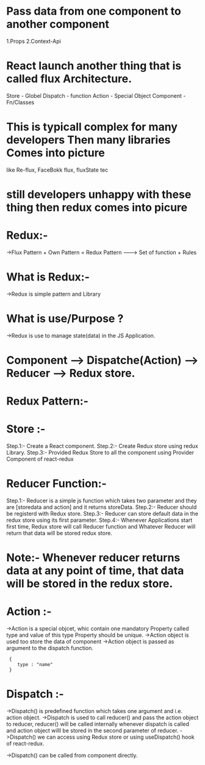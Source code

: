 # Pass data from one component to another component
1.Props
2.Context-Api

# React launch another thing that is called flux Architecture.
Store      - Globel
Dispatch   - function 
Action     - Special Object
Component  - Fn/Classes

# This is typicall complex for many developers Then many libraries Comes into picture
like Re-flux, FaceBokk flux, fluxState tec

# still developers unhappy with these thing then redux comes into picure

# Redux:-
->Flux Pattern + Own Pattern = Redux Pattern ---> Set of function + Rules

# What is Redux:-
->Redux is simple pattern and Library

# What is use/Purpose ?
->Redux is use to manage state(data) in the JS Application.

# Component --> Dispatche(Action) --> Reducer --> Redux store.

# Redux Pattern:-

# Store :- 
Step.1:- Create a React component.
Step.2:- Create Redux store using redux Library.
Step.3:- Provided Redux Store to all the component using Provider Component of react-redux

# Reducer Function:-
Step.1:- Reducer is a simple js function which takes two parameter and they are  [storedata and action] and it returns storeData.
Step.2:- Reducer should be registerd with Redux store.
Step.3:- Reducer can store default data in the redux store using its first parameter.
Step.4:- Whenever Applications start first time, Redux store will call Reducer function and Whatever Reducer will return that data will be stored redux store.

# Note:- Whenever reducer returns data at any point of time, that data will be stored in the redux store.

# Action :- 
->Action is a special objcet, whic contain one mandatory Property called type and value of this type Property should be unique.
->Action object is used too store the data of component
->Action object is passed as argument to the dispatch function.

     {
        type : "name"
     }

# Dispatch :-
->Dispatch() is predefined function which takes one argument and i.e. action object.
->Dispatch is used to call reducer() and pass the action object to reducer, reducer() will be called internally whenever dispatch is called and action object willl be stored in the second parameter of reducer.
->Dispatch() we can access using Redux store or using useDispatch() hook of react-redux.

->Dispatch() can be called from component directly.